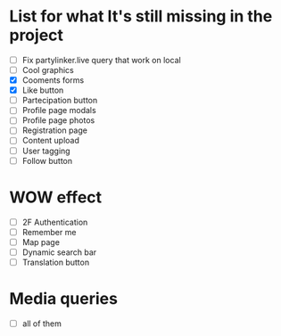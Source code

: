 # List for what It's still missing in the project
- [ ] Fix partylinker.live query that work on local
- [ ] Cool graphics
- [x] Cooments forms
- [x] Like button
- [ ] Partecipation button
- [ ] Profile page modals
- [ ] Profile page photos
- [ ] Registration page
- [ ] Content upload
- [ ] User tagging
- [ ] Follow button
# WOW effect
- [ ] 2F Authentication
- [ ] Remember me
- [ ] Map page
- [ ] Dynamic search bar
- [ ] Translation button
# Media queries
- [ ] all of them